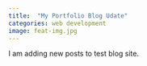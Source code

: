 ```yaml
---
title:  "My Portfolio Blog Udate"
categories: web development
image: feat-img.jpg
---
```

I am adding new posts to test blog site.

